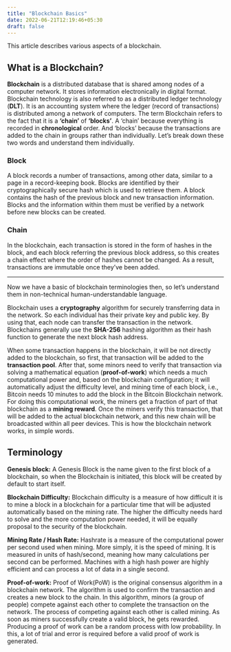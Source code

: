 ```yaml
---
title: "Blockchain Basics"
date: 2022-06-21T12:19:46+05:30
draft: false
---
```


This article describes various aspects of a blockchain.

## What is a Blockchain?

**Blockchain** is a distributed database that is shared among nodes of a computer network. It stores information electronically in digital format. Blockchain technology is also referred to as a distributed ledger technology (**DLT**).  It is an accounting system where the ledger (record of transactions) is distributed among a network of computers.
The term Blockchain refers to the fact that it is a **‘chain’** of **‘blocks’**. A ‘chain’ because everything is recorded in **chronological** order. And ‘blocks’ because the transactions are added to the chain in groups rather than individually. Let’s break down these two words and understand them individually.

### Block

A block records a number of transactions, among other data, similar to a page in a record-keeping book. Blocks are identified by their cryptographically secure hash which is used to retrieve them. A block contains the hash of the previous block and new transaction information. Blocks and the information within them must be verified by a network before new blocks can be created.

### Chain

In the blockchain, each transaction is stored in the form of hashes in the block, and each block referring the previous block address, so this creates a chain effect where the order of hashes cannot be changed. As a result, transactions are immutable once they’ve been added.

---

Now we have a basic of blockchain terminologies then, so let’s understand them in non-technical human-understandable language.

Blockchain uses a **cryptography** algorithm for securely transferring data in the network. So each individual has their private key and public key. By using that, each node can transfer the transaction in the network. Blockchains generally use the **SHA-256** hashing algorithm as their hash function to generate the next block hash address.

When some transaction happens in the blockchain, it will be not directly added to the blockchain, so first, that transaction will be added to the **transaction pool**. After that, some minors need to verify that transaction via solving a mathematical equation (**proof-of-work**) which needs a much computational power and, based on the blockchain configuration; it will automatically adjust the difficulty level, and mining time of each block, i.e., Bitcoin needs 10 minutes to add the block in the Bitcoin Blockchain network. For doing this computational work, the miners get a fraction of part of that blockchain as a **mining reward**. Once the miners verify this transaction, that will be added to the actual blockchain network, and this new chain will be broadcasted within all peer devices. This is how the blockchain network works, in simple words.

## Terminology

**Genesis block:** A Genesis Block is the name given to the first block of a blockchain, so when the Blockchain is initiated, this block will be created by default to start itself.

**Blockchain Difficulty:** Blockchain difficulty is a measure of how difficult it is to mine a block in a blockchain for a particular time that will be adjusted automatically based on the mining rate. The higher the difficulty needs hard to solve and the more computation power needed, it will be equally proposal to the security of the blockchain.

**Mining Rate / Hash Rate:** Hashrate is a measure of the computational power per second used when mining. More simply, it is the speed of mining. It is measured in units of hash/second, meaning how many calculations per second can be performed. Machines with a high hash power are highly efficient and can process a lot of data in a single second.

**Proof-of-work:** Proof of Work(PoW) is the original consensus algorithm in a blockchain network. The algorithm is used to confirm the transaction and creates a new block to the chain. In this algorithm, minors (a group of people) compete against each other to complete the transaction on the network. The process of competing against each other is called mining. As soon as miners successfully create a valid block, he gets rewarded. Producing a proof of work can be a random process with low probability. In this, a lot of trial and error is required before a valid proof of work is generated.

